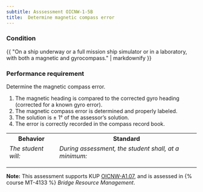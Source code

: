 ```yaml
---
subtitle: Asssessment OICNW-1-5B
title:  Determine magnetic compass error
---
```




### Condition

{{ "On a ship underway or a full mission ship simulator or in a laboratory, with both a magnetic and gyrocompass." | markdownify }}

### Performance requirement 

<table width='100%' class='Guidelines'>
 <thead>
 <tr>
     <th class='thirty'>Behavior</th>
     <th class='seventy'>Standard</th>
 </tr>
 <tr>
     <td><em>The student will:</em></td>
     <td><em>During assessment, the student shall, at a minimum:</em></td>
 </tr>
 </thead>
 <tbody>


<!--rowstart-->

Determine the magnetic compass error.

<!--cellbreak-->

1. The magnetic heading is compared to the corrected gyro heading (corrected for a known gyro error).
2. The magnetic compass error is determined and properly labeled.
3. The solution is ± 1° of the assessor’s solution.
4. The error is correctly recorded in the compass record book.

<!--rowend-->


 </tbody>
 </table>



*****

**Note:** This assessment supports KUP [OICNW-A1.07]({{site.baseurl}}/tables/21.html#OICNW-A1.07), and is assessed in  {% course  MT-4133 %}  *Bridge Resource Management*. 

